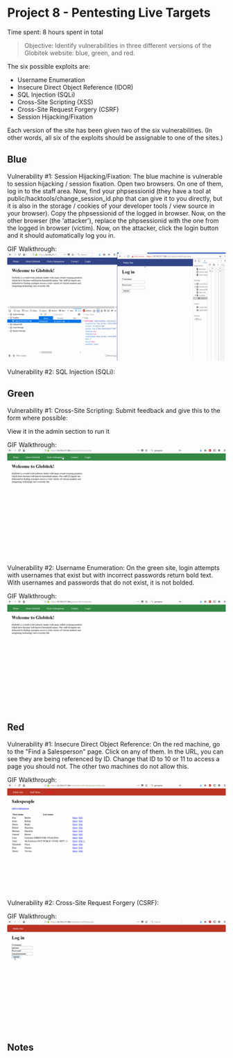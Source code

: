 # Project 8 - Pentesting Live Targets

Time spent: 8 hours spent in total

> Objective: Identify vulnerabilities in three different versions of the Globitek website: blue, green, and red.

The six possible exploits are:
* Username Enumeration
* Insecure Direct Object Reference (IDOR)
* SQL Injection (SQLi)
* Cross-Site Scripting (XSS)
* Cross-Site Request Forgery (CSRF)
* Session Hijacking/Fixation

Each version of the site has been given two of the six vulnerabilities. (In other words, all six of the exploits should be assignable to one of the sites.)

## Blue

Vulnerability #1: Session Hijacking/Fixation: The blue machine is vulnerable to session hijacking / session fixation.
Open two browsers. On one of them, log in to the staff area. Now, find your phpsessionid (they have a tool at
public/hacktools/change_session_id.php that can give it to you directly, but it is also in the storage / cookies
of your developer tools / view source in your browser). Copy the phpsessionid of the logged in browser. Now, on
the other browser (the 'attacker'), replace the phpsessionid with the one from the logged in browser (victim).
Now, on the attacker, click the login button and it should automatically log you in.

GIF Walkthrough: ![alt text](https://github.com/WickedElectronics/Secure-Software-Engineering/blob/Week-8/hijacking.gif "Session Hijacking Vulnerability")

Vulnerability #2: SQL Injection (SQLi): 


## Green

Vulnerability #1: Cross-Site Scripting: Submit feedback and give this to the form where possible:
<script>alert('Russell found the XSS!');</script>
View it in the admin section to run it

GIF Walkthrough: ![alt text](https://github.com/WickedElectronics/Secure-Software-Engineering/blob/Week-8/xss.gif "Cross-Site Scripting (XSS) Vulnerability")

Vulnerability #2: Username Enumeration: On the green site, login attempts with usernames that exist but with incorrect
passwords return bold text. With usernames and passwords that do not exist,
it is not bolded.

GIF Walkthrough: ![alt text](https://github.com/WickedElectronics/Secure-Software-Engineering/blob/Week-8/username%20enumeration.gif "Username Enumeration Vulnerability")

## Red

Vulnerability #1: Insecure Direct Object Reference: On the red machine, go to the "Find a Salesperson" page.
Click on any of them. In the URL, you can see they are being referenced by ID. Change that ID to
10 or 11 to access a page you should not. The other two machines do not allow this.

GIF Walkthrough: ![alt text](https://github.com/WickedElectronics/Secure-Software-Engineering/blob/Week-8/insecure%20direct%20object%20reference.gif "Insecure Direct Object Reference (IDOR) Vulnerability")

Vulnerability #2: Cross-Site Request Forgery (CSRF): 

GIF Walkthrough: ![alt text](https://github.com/WickedElectronics/Secure-Software-Engineering/blob/Week-8/csrf.gif "Cross-Site Request Forgery (CSRF) Vulnerability")

## Notes


